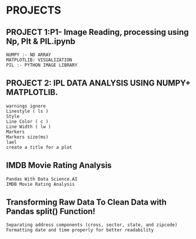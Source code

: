 # PROJECTS
## PROJECT 1:P1- Image Reading, processing using Np, Plt & PIL.ipynb
    NUMPY :- ND ARRAY
    MATPLOTLIB: VISUALIZATION
    PIL :- PYTHON IMAGE LIBRARY

## PROJECT 2: IPL DATA ANALYSIS USING NUMPY+ MATPLOTLIB.
    warnings ignore
    Linestyle ( ls )
    Style 
    Line Color ( c )
    Line Width ( lw )
    Markers
    Markers size(ms)
    lael
    create a title for a plot
## IMDB Movie Rating Analysis
    Pandas With Data Science.AI
    IMDB Movie Rating Analysis
##  Transforming Raw Data To Clean Data with Pandas split() Function! 
    Separating address components (cross, sector, state, and zipcode)
    Formatting date and time properly for better readability
